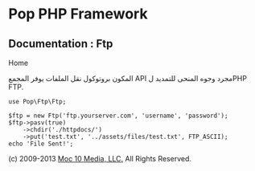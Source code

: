Pop PHP Framework
=================

Documentation : Ftp
-------------------

Home

المكون بروتوكول نقل الملفات يوفر المجمع API مجرد وجوه المنحى للتمديد
لPHP FTP.

    use Pop\Ftp\Ftp;

    $ftp = new Ftp('ftp.yourserver.com', 'username', 'password');
    $ftp->pasv(true)
        ->chdir('./httpdocs/')
        ->put('test.txt', '../assets/files/test.txt', FTP_ASCII);
    echo 'File Sent!';

\(c) 2009-2013 [Moc 10 Media, LLC.](http://www.moc10media.com) All
Rights Reserved.
